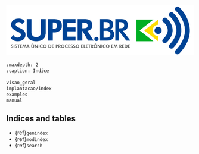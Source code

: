 ![SUPER.BR](_static/images/logo-original.png)

```{toctree}
:maxdepth: 2
:caption: Índice

visao_geral
implantacao/index
examples
manual
```

## Indices and tables
* {ref}`genindex`
* {ref}`modindex`
* {ref}`search`
